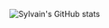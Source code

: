 
![Sylvain's GitHub stats](https://github-readme-stats.vercel.app/api?username=Sylvain-Valvassori&show_icons=true&theme=radical)

